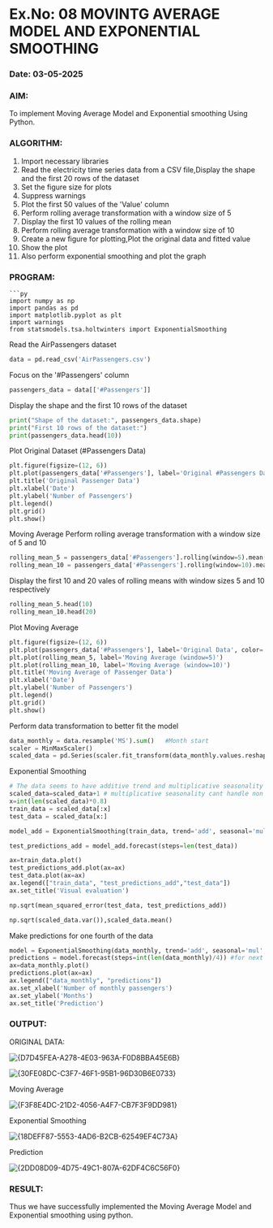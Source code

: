 # Ex.No: 08     MOVINTG AVERAGE MODEL AND EXPONENTIAL SMOOTHING
### Date: 03-05-2025


### AIM:
To implement Moving Average Model and Exponential smoothing Using Python.
### ALGORITHM:
1. Import necessary libraries
2. Read the electricity time series data from a CSV file,Display the shape and the first 20 rows of
the dataset
3. Set the figure size for plots
4. Suppress warnings
5. Plot the first 50 values of the 'Value' column
6. Perform rolling average transformation with a window size of 5
7. Display the first 10 values of the rolling mean
8. Perform rolling average transformation with a window size of 10
9. Create a new figure for plotting,Plot the original data and fitted value
10. Show the plot
11. Also perform exponential smoothing and plot the graph
### PROGRAM:
```
```py
import numpy as np
import pandas as pd
import matplotlib.pyplot as plt
import warnings
from statsmodels.tsa.holtwinters import ExponentialSmoothing
```
Read the AirPassengers dataset
```py
data = pd.read_csv('AirPassengers.csv')
```
Focus on the '#Passengers' column
```py
passengers_data = data[['#Passengers']]
```
Display the shape and the first 10 rows of the dataset
```py
print("Shape of the dataset:", passengers_data.shape)
print("First 10 rows of the dataset:")
print(passengers_data.head(10))
```
Plot Original Dataset (#Passengers Data)
```py
plt.figure(figsize=(12, 6))
plt.plot(passengers_data['#Passengers'], label='Original #Passengers Data')
plt.title('Original Passenger Data')
plt.xlabel('Date')
plt.ylabel('Number of Passengers')
plt.legend()
plt.grid()
plt.show()
```
Moving Average
Perform rolling average transformation with a window size of 5 and 10
```py
rolling_mean_5 = passengers_data['#Passengers'].rolling(window=5).mean()
rolling_mean_10 = passengers_data['#Passengers'].rolling(window=10).mean()
```
Display the first 10 and 20 vales of rolling means with window sizes 5 and 10 respectively
```py
rolling_mean_5.head(10)
rolling_mean_10.head(20)
```
Plot Moving Average
```py
plt.figure(figsize=(12, 6))
plt.plot(passengers_data['#Passengers'], label='Original Data', color='blue')
plt.plot(rolling_mean_5, label='Moving Average (window=5)')
plt.plot(rolling_mean_10, label='Moving Average (window=10)')
plt.title('Moving Average of Passenger Data')
plt.xlabel('Date')
plt.ylabel('Number of Passengers')
plt.legend()
plt.grid()
plt.show()
```
Perform data transformation to better fit the model
```py
data_monthly = data.resample('MS').sum()   #Month start
scaler = MinMaxScaler()
scaled_data = pd.Series(scaler.fit_transform(data_monthly.values.reshape(-1, 1)).flatten(),index=data.index)

```
Exponential Smoothing
```py
# The data seems to have additive trend and multiplicative seasonality
scaled_data=scaled_data+1 # multiplicative seasonality cant handle non postive values, yes even zeros
x=int(len(scaled_data)*0.8)
train_data = scaled_data[:x]
test_data = scaled_data[x:]

model_add = ExponentialSmoothing(train_data, trend='add', seasonal='mul').fit()

test_predictions_add = model_add.forecast(steps=len(test_data))

ax=train_data.plot()
test_predictions_add.plot(ax=ax)
test_data.plot(ax=ax)
ax.legend(["train_data", "test_predictions_add","test_data"])
ax.set_title('Visual evaluation')

np.sqrt(mean_squared_error(test_data, test_predictions_add))

np.sqrt(scaled_data.var()),scaled_data.mean()
```
Make predictions for one fourth of the data
```py
model = ExponentialSmoothing(data_monthly, trend='add', seasonal='mul', seasonal_periods=12).fit()
predictions = model.forecast(steps=int(len(data_monthly)/4)) #for next year
ax=data_monthly.plot()
predictions.plot(ax=ax)
ax.legend(["data_monthly", "predictions"])
ax.set_xlabel('Number of monthly passengers')
ax.set_ylabel('Months')
ax.set_title('Prediction')

```
### OUTPUT:

ORIGINAL DATA:

![{D7D45FEA-A278-4E03-963A-F0D8BBA45E6B}](https://github.com/user-attachments/assets/4a0c80df-573f-495f-838c-880d41bed952)


![{30FE08DC-C3F7-46F1-95B1-96D30B6E0733}](https://github.com/user-attachments/assets/1dbea12b-b6c2-454e-b166-0522abee9063)

Moving Average

![{F3F8E4DC-21D2-4056-A4F7-CB7F3F9DD981}](https://github.com/user-attachments/assets/670c4423-8e83-4d06-a04d-e6adc7bc31b0)

Exponential Smoothing

![{18DEFF87-5553-4AD6-B2CB-62549EF4C73A}](https://github.com/user-attachments/assets/294c28f5-bc67-4dbe-bf8e-d0de8d23fbac)

Prediction

![{2DD08D09-4D75-49C1-807A-62DF4C6C56F0}](https://github.com/user-attachments/assets/117e9787-bdd7-44dd-ad78-36184499af82)

### RESULT:
Thus we have successfully implemented the Moving Average Model and Exponential smoothing using python.
